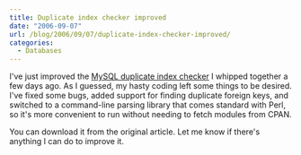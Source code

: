 ```yaml
---
title: Duplicate index checker improved
date: "2006-09-07"
url: /blog/2006/09/07/duplicate-index-checker-improved/
categories:
  - Databases
---
```

I've just improved the [MySQL duplicate index checker](/blog/2006/08/28/how-to-find-duplicate-and-redundant-indexes-in-mysql/) I whipped together a few days ago. As I guessed, my hasty coding left some things to be desired. I've fixed some bugs, added support for finding duplicate foreign keys, and switched to a command-line parsing library that comes standard with Perl, so it's more convenient to run without needing to fetch modules from CPAN.

You can download it from the original article. Let me know if there's anything I can do to improve it.


